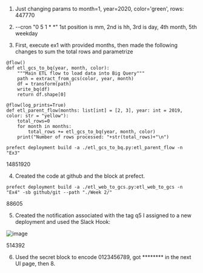 1) Just changing params to month=1, year=2020, color='green', rows: 447770

2) --cron "0 5 1 * *" 1st position is mm, 2nd is hh, 3rd is day, 4th month, 5th weekday

3) First, execute ex1 with provided months, then made the following changes to sum the total rows and parametrize
```
@flow()
def etl_gcs_to_bq(year, month, color):
    """Main ETL flow to load data into Big Query"""
    path = extract_from_gcs(color, year, month)
    df = transform(path)
    write_bq(df)
    return df.shape[0]

@flow(log_prints=True)
def etl_parent_flow(months: list[int] = [2, 3], year: int = 2019, color: str = "yellow"):
    total_rows=0
    for month in months:
        total_rows += etl_gcs_to_bq(year, month, color)
    print("Number of rows processed: "+str(total_rows)+"\n")
```
```
prefect deployment build -a ./etl_gcs_to_bq.py:etl_parent_flow -n "Ex3"
```

14851920

4) Created the code at github and the block at prefect.
```
prefect deployment build -a ./etl_web_to_gcs.py:etl_web_to_gcs -n "Ex4" -sb github/git --path "./Week 2/"
```

88605

5) Created the notification associated with the tag q5 I assigned to a new deployment and used the Slack Hook:

![image](https://user-images.githubusercontent.com/44344214/216469889-566a8a1a-a009-4516-be5a-55e7508d4d4f.png)


514392

6) Used the secret block to encode 0123456789, got ******** in the next UI page, then 8.
